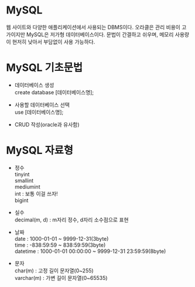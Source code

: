 # MySQL
   웹 사이트와 다양한 애플리케이션에서 사용되는 DBMS이다.
   오라클은 관리 비용이 고가이지만 MySQL은 저가형 데이터베이스이다.
   문법이 간결하고 쉬우며, 메모리 사용량이 현저히 낮아서 부담없이 사용 가능하다.
   
# MySQL 기초문법
- 데이터베이스 생성<br>
  create database [데이터베이스명];

- 사용할 데이터베이스 선택<br>
  use [데이터베이스명];

- CRUD 작성(oracle과 유사함)

# MySQL 자료형
- 정수<br>
  tinyint<br>
  smallint<br>
  mediumint<br>
  int : 보통 이걸 쓰자!<br>
  bigint<br>

- 실수<br>
  decimal(m, d) : m자리 정수, d자리 소수점으로 표현<br>

- 날짜<br>
  date : 1000-01-01 ~ 9999-12-31(3byte)<br>
  time : -838:59:59 ~ 838:59:59(3byte)<br>
  datetime : 1000-01-01 00:00:00 ~ 9999-12-31 23:59:59(8byte)<br>

- 문자<br>
  char(m) : 고정 길이 문자열(0\~255)<br>
  varchar(m) : 가변 길이 문자열(0\~65535)<br>
